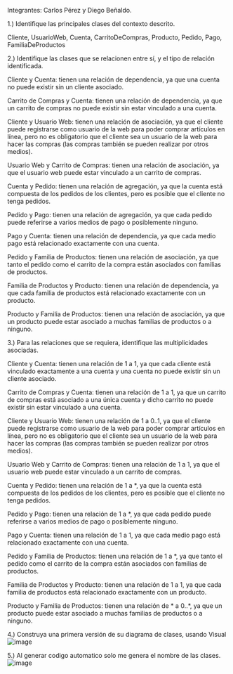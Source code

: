 Integrantes: Carlos Pérez y Diego Beñaldo.  

1.) Identifique las principales clases del contexto descrito.  

Cliente, UsuarioWeb, Cuenta, CarritoDeCompras, Producto, Pedido, Pago, FamiliaDeProductos	  

2.) Identifique las clases que se relacionen entre sí, y el tipo de relación identificada.   

Cliente y Cuenta: tienen una relación de dependencia, ya que una cuenta no puede existir sin un cliente asociado.  

Carrito de Compras y Cuenta: tienen una relación de dependencia, ya que un carrito de compras no puede existir sin estar vinculado a una cuenta.  

Cliente y Usuario Web: tienen una relación de asociación, ya que el cliente puede registrarse como usuario de la web para poder comprar artículos en línea, pero no es obligatorio que el cliente sea un usuario de la web para hacer las compras (las compras también se pueden realizar por otros medios).  

Usuario Web y Carrito de Compras: tienen una relación de asociación, ya que el usuario web puede estar vinculado a un carrito de compras.  

Cuenta y Pedido: tienen una relación de agregación, ya que la cuenta está compuesta de los pedidos de los clientes, pero es posible que el cliente no tenga pedidos.  

Pedido y Pago: tienen una relación de agregación, ya que cada pedido puede referirse a varios medios de pago o posiblemente ninguno.  

Pago y Cuenta: tienen una relación de dependencia, ya que cada medio pago está relacionado exactamente con una cuenta.  

Pedido y Familia de Productos: tienen una relación de asociación, ya que tanto el pedido como el carrito de la compra están asociados con familias de productos.  

Familia de Productos y Producto: tienen una relación de dependencia, ya que cada familia de productos está relacionado exactamente con un producto.  

Producto y Familia de Productos: tienen una relación de asociación, ya que un producto puede estar asociado a muchas familias de productos o a ninguno.  


3.) Para las relaciones que se requiera, identifique las multiplicidades asociadas.  

Cliente y Cuenta: tienen una relación de 1 a 1, ya que cada cliente está vinculado exactamente a una cuenta y una cuenta no puede existir sin un cliente asociado.  

Carrito de Compras y Cuenta: tienen una relación de 1 a 1, ya que un carrito de compras está asociado a una única cuenta y dicho carrito no puede existir sin estar vinculado a una cuenta.  

Cliente y Usuario Web: tienen una relación de 1 a 0..1, ya que el cliente puede registrarse como usuario de la web para poder comprar artículos en línea, pero no es obligatorio que el cliente sea un usuario de la web para hacer las compras (las compras también se pueden realizar por otros medios).  

Usuario Web y Carrito de Compras: tienen una relación de 1 a 1, ya que el usuario web puede estar vinculado a un carrito de compras.  

Cuenta y Pedido: tienen una relación de 1 a *, ya que la cuenta está compuesta de los pedidos de los clientes, pero es posible que el cliente no tenga pedidos.  

Pedido y Pago: tienen una relación de 1 a *, ya que cada pedido puede referirse a varios medios de pago o posiblemente ninguno.  

Pago y Cuenta: tienen una relación de 1 a 1, ya que cada medio pago está relacionado exactamente con una cuenta.  

Pedido y Familia de Productos: tienen una relación de 1 a *, ya que tanto el pedido como el carrito de la compra están asociados con familias de productos.  

Familia de Productos y Producto: tienen una relación de 1 a 1, ya que cada familia de productos está relacionado exactamente con un producto.  

Producto y Familia de Productos: tienen una relación de * a 0..*, ya que un producto puede estar asociado a muchas familias de productos o a ninguno.    


4.) Construya una primera versión de su diagrama de clases, usando Visual  
![image](https://github.com/carljav4/Tienda-online-e-shop/assets/163133151/f3bd44e7-82cb-4cd9-9395-d586ef0bcaaa)  

5.) Al generar codigo automatico solo me genera el nombre de las clases.  
![image](https://github.com/carljav4/Tienda-online-e-shop/assets/163133151/95d4311c-41c3-4e9a-897d-76cb07e51033)

